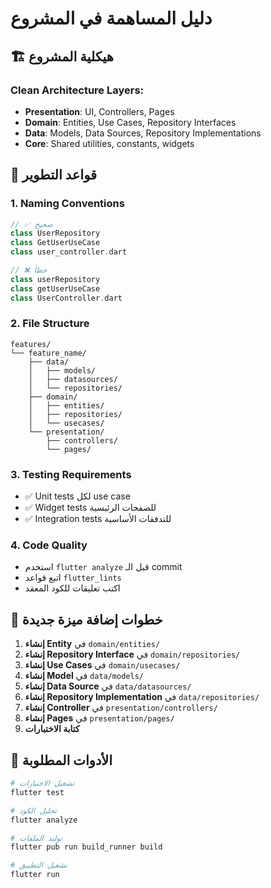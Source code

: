 # دليل المساهمة في المشروع

## 🏗️ هيكلية المشروع

### Clean Architecture Layers:
- **Presentation**: UI, Controllers, Pages
- **Domain**: Entities, Use Cases, Repository Interfaces
- **Data**: Models, Data Sources, Repository Implementations
- **Core**: Shared utilities, constants, widgets

## 📝 قواعد التطوير

### 1. **Naming Conventions**
```dart
// ✅ صحيح
class UserRepository
class GetUserUseCase
class user_controller.dart

// ❌ خطأ
class userRepository
class getUserUseCase
class UserController.dart
```

### 2. **File Structure**
```
features/
└── feature_name/
    ├── data/
    │   ├── models/
    │   ├── datasources/
    │   └── repositories/
    ├── domain/
    │   ├── entities/
    │   ├── repositories/
    │   └── usecases/
    └── presentation/
        ├── controllers/
        └── pages/
```

### 3. **Testing Requirements**
- ✅ Unit tests لكل use case
- ✅ Widget tests للصفحات الرئيسية
- ✅ Integration tests للتدفقات الأساسية

### 4. **Code Quality**
- استخدم `flutter analyze` قبل الـ commit
- اتبع قواعد `flutter_lints`
- اكتب تعليقات للكود المعقد

## 🚀 خطوات إضافة ميزة جديدة

1. **إنشاء Entity** في `domain/entities/`
2. **إنشاء Repository Interface** في `domain/repositories/`
3. **إنشاء Use Cases** في `domain/usecases/`
4. **إنشاء Model** في `data/models/`
5. **إنشاء Data Source** في `data/datasources/`
6. **إنشاء Repository Implementation** في `data/repositories/`
7. **إنشاء Controller** في `presentation/controllers/`
8. **إنشاء Pages** في `presentation/pages/`
9. **كتابة الاختبارات**

## 🔧 الأدوات المطلوبة

```bash
# تشغيل الاختبارات
flutter test

# تحليل الكود
flutter analyze

# توليد الملفات
flutter pub run build_runner build

# تشغيل التطبيق
flutter run
``` 